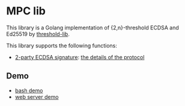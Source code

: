 # MPC lib

This library is a Golang implementation of {2,n}-threshold ECDSA and Ed25519 by [threshold-lib](https://github.com/okx/threshold-lib).

This library supports the following functions:

- [2-party ECDSA signature](ecdsa_threshold/cmd/README.md): [the details of the protocol](https://github.com/okx/threshold-lib/blob/main/docs/Threshold_Signature_Scheme.md#ecdsa)

## Demo

- [bash demo](ecdsa_threshold/cmd/README.md)
- [web server demo](ecdsa_threshold/web_server/README.md)
